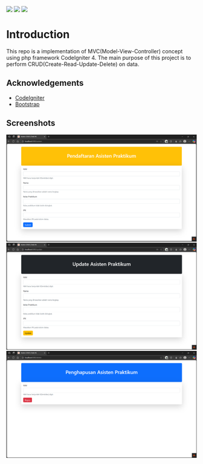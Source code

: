 
![](https://img.shields.io/badge/PHP-purple?style=for-the-badge&logo=PHP) ![](https://img.shields.io/badge/Bootstrap-blue?style=for-the-badge&logo=Bootstrap) ![](https://img.shields.io/badge/Javascript-grey?style=for-the-badge&logo=javascript) 
# Introduction
This repo is a implementation of MVC(Model-View-Controller) concept using php framework CodeIgniter 4. The main purpose of this project is to perform CRUD(Create-Read-Update-Delete) on data. 

## Acknowledgements

 - [CodeIgniter](https://codeigniter.com/)
 - [Bootstrap](https://getbootstrap.com/)



## Screenshots

![Create](https://github.com/LongIsHeree/MVC_CI4_Assistant/blob/179945a3f5c796e4264b970baf13c926ddce54fc/Assistan_1.png)
![Update](https://github.com/LongIsHeree/MVC_CI4_Assistant/blob/179945a3f5c796e4264b970baf13c926ddce54fc/Assistant_2.png)
![Delete](https://github.com/LongIsHeree/MVC_CI4_Assistant/blob/179945a3f5c796e4264b970baf13c926ddce54fc/Assistant_3.png)

